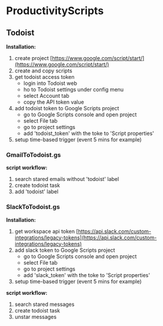 # ProductivityScripts

## Todoist

**Installation:**

1. create project [https://www.google.com/script/start/](https://www.google.com/script/start/)
1. create and copy scripts
1. get todoist access token
    * login into Todoist web
    * ho to Todoist settings under config menu
    * select Account tab
    * copy the API token value
1. add todoist token to Google Scripts project
    * go to Google Scripts console and open project
    * select File tab
    * go to project settings
    * add 'todoist_token' with the toke to 'Script properties'
1. setup time-based trigger (event 5 mins for example)

### GmailToTodoist.gs

**script workflow:**
1. search stared emails without 'todoist' label
1. create todoist task
1. add 'todoist' label

### SlackToTodoist.gs

**Installation:**

1. get workspace api token [https://api.slack.com/custom-integrations/legacy-tokens](https://api.slack.com/custom-integrations/legacy-tokens)
1. add slack token to Google Scripts project
   * go to Google Scripts console and open project
   * select File tab
   * go to project settings
   * add 'slack_token' with the toke to 'Script properties'
1. setup time-based trigger (event 5 mins for example)

**script workflow:**
1. search stared messages
1. create todoist task
1. unstar messages